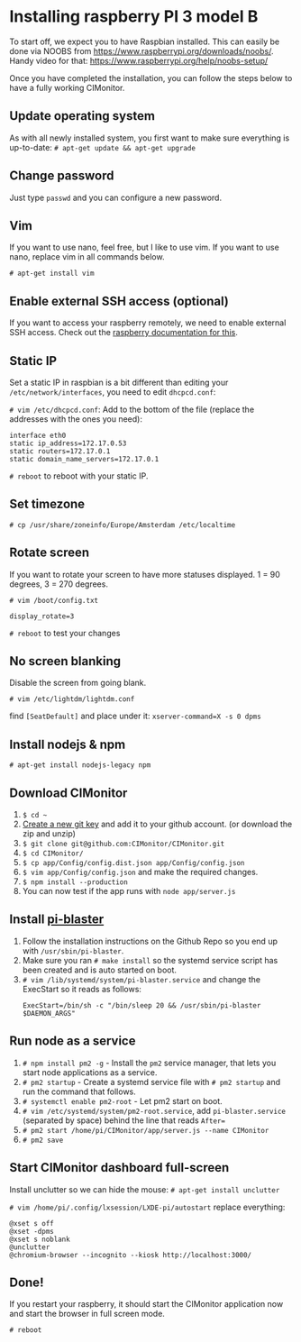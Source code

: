 # Installing raspberry PI 3 model B

To start off, we expect you to have Raspbian installed. This can easily be done via
NOOBS from https://www.raspberrypi.org/downloads/noobs/. Handy video for that:
https://www.raspberrypi.org/help/noobs-setup/

Once you have completed the installation, you can follow the steps below to have a fully working CIMonitor.

## Update operating system

As with all newly installed system, you first want to make sure everything is up-to-date:
`# apt-get update && apt-get upgrade`

## Change password

Just type `passwd` and you can configure a new password.

## Vim

If you want to use nano, feel free, but I like to use vim. If you want to use nano, replace vim in all commands below.

`# apt-get install vim`

## Enable external SSH access (optional)

If you want to access your raspberry remotely, we need to enable external SSH access. Check out the
[raspberry documentation for this](https://www.raspberrypi.org/documentation/remote-access/ssh/).

## Static IP

Set a static IP in raspbian is a bit different than editing your `/etc/network/interfaces`, you need to edit `dhcpcd.conf`:

`# vim /etc/dhcpcd.conf`: Add to the bottom of the file (replace the addresses with the ones you need):

```
interface eth0
static ip_address=172.17.0.53
static routers=172.17.0.1
static domain_name_servers=172.17.0.1
```

`# reboot` to reboot with your static IP.

## Set timezone

`# cp /usr/share/zoneinfo/Europe/Amsterdam /etc/localtime`

## Rotate screen

If you want to rotate your screen to have more statuses displayed. 1 = 90 degrees, 3 = 270 degrees.

`# vim /boot/config.txt`

```
display_rotate=3
```

`# reboot` to test your changes

## No screen blanking

Disable the screen from going blank.

`# vim /etc/lightdm/lightdm.conf`

find `[SeatDefault]` and place under it:
`xserver-command=X -s 0 dpms`

## Install nodejs & npm

`# apt-get install nodejs-legacy npm`

## Download CIMonitor

1. `$ cd ~`
1. [Create a new git key](https://help.github.com/articles/generating-a-new-ssh-key-and-adding-it-to-the-ssh-agent/)
   and add it to your github account. (or download the zip and unzip)
1. `$ git clone git@github.com:CIMonitor/CIMonitor.git`
1. `$ cd CIMonitor/`
1. `$ cp app/Config/config.dist.json app/Config/config.json`
1. `$ vim app/Config/config.json` and make the required changes.
1. `$ npm install --production`
1. You can now test if the app runs with `node app/server.js`

## Install [pi-blaster](https://github.com/sarfata/pi-blaster)

1. Follow the installation instructions on the Github Repo so you end up with `/usr/sbin/pi-blaster`.
1. Make sure you ran `# make install` so the systemd service script has been created and is auto started on boot.
1. `# vim /lib/systemd/system/pi-blaster.service` and change the ExecStart so it reads as follows:
    ```
    ExecStart=/bin/sh -c "/bin/sleep 20 && /usr/sbin/pi-blaster $DAEMON_ARGS"
    ```

## Run node as a service

1. `# npm install pm2 -g` - Install the `pm2` service manager, that lets you start node applications as a service.
1. `# pm2 startup` - Create a systemd service file with `# pm2 startup` and run the command that follows.
1. `# systemctl enable pm2-root` - Let pm2 start on boot.
1. `# vim /etc/systemd/system/pm2-root.service`, add `pi-blaster.service` (separated by space) behind the line that reads `After=`
1. `# pm2 start /home/pi/CIMonitor/app/server.js --name CIMonitor`
1. `# pm2 save`

## Start CIMonitor dashboard full-screen

Install unclutter so we can hide the mouse:
`# apt-get install unclutter`

`# vim /home/pi/.config/lxsession/LXDE-pi/autostart` replace everything:

```
@xset s off
@xset -dpms
@xset s noblank
@unclutter
@chromium-browser --incognito --kiosk http://localhost:3000/
```

## Done!

If you restart your raspberry, it should start the CIMonitor application now and start the browser in full screen mode.

`# reboot`

